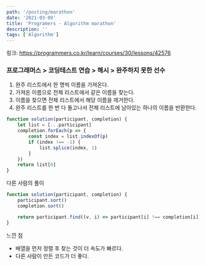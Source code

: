 ```yaml
---
path: '/posting/marathon'
date: '2021-03-09'
title: 'Programers - Algorithm marathon'
description: ''
tags: ['Algorithm']
---
```


링크: https://programmers.co.kr/learn/courses/30/lessons/42576

### 프로그래머스 > 코딩테스트 연습 > 해시 > 완주하지 못한 선수

1. 완주 리스트에서 한 명씩 이름을 가져온다.
2. 가져온 이름으로 전체 리스트에서 같은 이름을 찾는다.
3. 이름을 찾으면 전체 리스트에서 해당 이름을 제거한다.
4. 완주 리스트를 한 번 다 돌고나서 전체 리스트에 남아있는 하나의 이름을 반환한다.

```javascript
function solution(participant, completion) {
    let list = [...participant]
    completion.forEach(p => {
        const index = list.indexOf(p)
        if (index !== -1) {
            list.splice(index, 1)
        }
    })
    return list[0]
}
```

다른 사람의 풀이

```javascript
function solution(participant, completion) {
    participant.sort()
    completion.sort()

    return participant.find((v, i) => participant[i] !== completion[i])
}
```

느낀 점

- 배열을 먼저 정렬 후 찾는 것이 더 속도가 빠르다.
- 다른 사람이 만든 코드가 더 좋다.